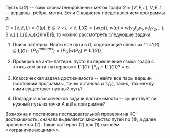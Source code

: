 Пусть $\boldsymbol{L}(G)$ -- язык сконкатенированных меток графа $G=(V,E,L)$,  $V,E,L$ -- вершины, рёбра, метки. Если $G$ явдяется представлением программы $p$:

$G=(V,E,L)=G(p)$, $E\subseteq{V\times{L}\times{V}}$, $\boldsymbol{L}(G)=\{w(p)\}$, $w(p)=w(v_{0}l_{0}v_{1},v_{1}l_{1}v_{2},...)$,
$ v_{i},l_{j},v_{k}\in{E}$, то можно рассмотреть следующие задачи:

1) Поиск паттерна. Найти все пути в $G$, содержащие слова из ${L'}$: $\boldsymbol{L'}(G)\subseteq{\boldsymbol{L}(G)}$ : $\{P_{G}^{patterns}\}=\{P_{G}|w(P_{G})\in \boldsymbol{L'}(G)\}$.

2) Проверка на анти-паттерн: пусто ли пересечение языка графа с <<языком анти-паттернов>> $\boldsymbol{L''}(G)$: $\{P_{G}\cap{\boldsymbol{L''}(G)}\}? \equiv{\emptyset}$.

3) Классическая задача достижимости -- найти все пары вершин (состояний программы, точек останова и т.д.), таких, что между ними существует нужный путь?

4) Подзадача классической задачи достижимости -- существует ли нужный путь из точки $A$ в $B$ в программе?

Возможна и постановка последовательной проверки на КС-достижимость: сначала выделяется множество путей по (1), а далее проверяется (2). Такие паттерны (2) для (1) назовём <<ограничивающими>>.
